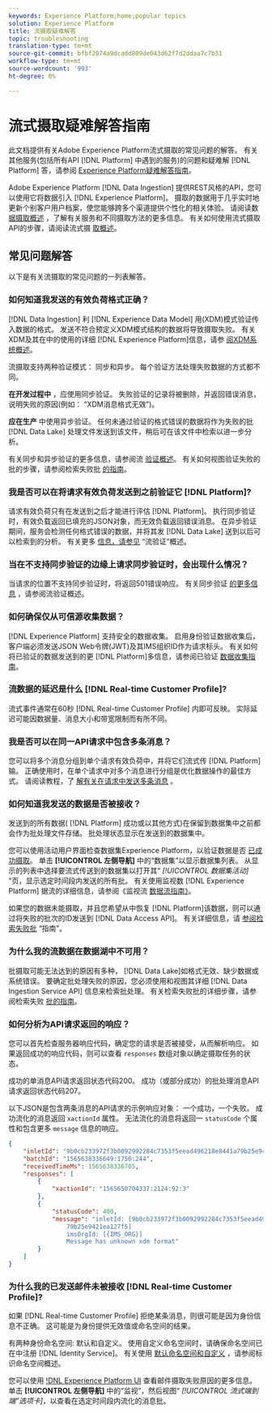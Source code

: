 ```yaml
---
keywords: Experience Platform;home;popular topics
solution: Experience Platform
title: 流摄取疑难解答
topic: troubleshooting
translation-type: tm+mt
source-git-commit: bfbf2074a9dcadd809de043d62f7d2ddaa7c7b31
workflow-type: tm+mt
source-wordcount: '993'
ht-degree: 0%

---
```



# 流式摄取疑难解答指南

此文档提供有关Adobe Experience Platform流式摄取的常见问题的解答。 有关其他服务(包括所有API [!DNL Platform] 中遇到的服务)的问题和疑难解 [!DNL Platform] 答，请参阅 [Experience Platform疑难解答指南](../../landing/troubleshooting.md)。

Adobe Experience Platform [!DNL Data Ingestion] 提供REST风格的API，您可以使用它将数据引入 [!DNL Experience Platform]。 摄取的数据用于几乎实时地更新个别客户用户档案，使您能够跨多个渠道提供个性化的相关体验。 请阅读数 [据摄取概述](../home.md) ，了解有关服务和不同摄取方法的更多信息。 有关如何使用流式摄取API的步骤，请阅读流式摄 [取概述](../streaming-ingestion/overview.md)。

## 常见问题解答

以下是有关流摄取的常见问题的一列表解答。

### 如何知道我发送的有效负荷格式正确？

[!DNL Data Ingestion] 利 [!DNL Experience Data Model] 用(XDM)模式验证传入数据的格式。 发送不符合预定义XDM模式结构的数据将导致摄取失败。 有关XDM及其在中的使用的详细 [!DNL Experience Platform]信息，请参 [阅XDM系统概述](../../xdm/home.md)。

流摄取支持两种验证模式： 同步和异步。 每个验证方法处理失败数据的方式都不同。

**在开发过程中** ，应使用同步验证。 失败验证的记录将被删除，并返回错误消息，说明失败的原因(例如： “XDM消息格式无效”)。

**应在生产** 中使用异步验证。 任何未通过验证的格式错误的数据将作为失败的批 [!DNL Data Lake] 处理文件发送到该文件，稍后可在该文件中检索以进一步分析。

有关同步和异步验证的更多信息，请参阅流 [验证概述](../quality/streaming-validation.md)。 有关如何视图验证失败的批的步骤，请参阅检索失败批 [的指南](../quality/retrieve-failed-batches.md)。

### 我是否可以在将请求有效负荷发送到之前验证它 [!DNL Platform]?

请求有效负荷只有在发送到之后才能进行评估 [!DNL Platform]。 执行同步验证时，有效负载返回已填充的JSON对象，而无效负载返回错误消息。 在异步验证期间，服务会检测任何格式错误的数据，并将其发 [!DNL Data Lake] 送到以后可以检索到的分析。 有关更多 [信息，请参见](../quality/streaming-validation.md) “流验证”概述。

### 当在不支持同步验证的边缘上请求同步验证时，会出现什么情况？

当请求的位置不支持同步验证时，将返回501错误响应。 有关同步验证 [的更多信息](../quality/streaming-validation.md) ，请参阅流验证概述。

### 如何确保仅从可信源收集数据？

[!DNL Experience Platform] 支持安全的数据收集。 启用身份验证数据收集后，客户端必须发送JSON Web令牌(JWT)及其IMS组织ID作为请求标头。 有关如何将已验证的数据发送到的更 [!DNL Platform]多信息，请参阅已验证 [数据收集指南](../tutorials/create-authenticated-streaming-connection.md)。

### 流数据的延迟是什么 [!DNL Real-time Customer Profile]?

流式事件通常在60秒 [!DNL Real-time Customer Profile] 内即可反映。 实际延迟可能因数据量、消息大小和带宽限制而有所不同。

### 我是否可以在同一API请求中包含多条消息？

您可以将多个消息分组到单个请求有效负荷中，并将它们流式传 [!DNL Platform]输。 正确使用时，在单个请求中对多个消息进行分组是优化数据操作的最佳方式。 请阅读教程，了 [解有关在请求中发送多条消息](../tutorials/streaming-multiple-messages.md) 。

### 如何知道我发送的数据是否被接收？

发送到的所有数据( [!DNL Platform] 成功或以其他方式)在保留到数据集中之前都会作为批处理文件存储。 批处理状态显示在发送到的数据集中。

您可以使用活动用户界面检查数据集Experience Platform，以验证数据是否 [已成功摄取](https://platform.adobe.com)。 单击 **[!UICONTROL 左侧导航]** 中的“数据集”以显示数据集列表。 从显示的列表中选择要流式传送到的数据集以打开其“ *[!UICONTROL 数据集活动]* ”页，显示选定时间段内发送的所有批。 有关使用监视数 [!DNL Experience Platform] 据流的详细信息，请参阅《监视流 [数据流指南》](../quality/monitor-data-flows.md)。

如果您的数据未能摄取，并且您希望从中恢复 [!DNL Platform]该数据，则可以通过将失败的批次的ID发送到 [!DNL Data Access API]。 有关详细信息，请 [参阅检索失败批](../quality/retrieve-failed-batches.md) “指南”。

### 为什么我的流数据在数据湖中不可用？

批摄取可能无法达到的原因有多种， [!DNL Data Lake]如格式无效、缺少数据或系统错误。 要确定批处理失败的原因，您必须使用和视图其详细 [!DNL Data Ingestion Service API] 信息来检索批处理。 有关检索失败批的详细步骤，请参阅检索失败 [批的指南](../quality/retrieve-failed-batches.md)。

### 如何分析为API请求返回的响应？

您可以首先检查服务器响应代码，确定您的请求是否被接受，从而解析响应。 如果返回成功的响应代码，则可以查看 `responses` 数组对象以确定摄取任务的状态。

成功的单消息API请求返回状态代码200。 成功（或部分成功）的批处理消息API请求返回状态代码207。

以下JSON是包含两条消息的API请求的示例响应对象： 一个成功，一个失败。 成功流化的消息返回 `xactionId` 属性。 无法流化的消息将返回一 `statusCode` 个属性和包含更多 `message` 信息的响应。

```JSON
{
    "inletId": "9b0cb233972f3b0092992284c7353f5eead496218e8441a79b25e9421ea127f5",
    "batchId": "1565638336649:1750:244",
    "receivedTimeMs": 1565638336705,
    "responses": [
        {
            "xactionId": "1565650704337:2124:92:3"
        },
        {
            "statusCode": 400,
            "message": "inletId: [9b0cb233972f3b0092992284c7353f5eead496218e8441a
                79b25e9421ea127f5] 
                imsOrgId: [{IMS_ORG}] 
                Message has unknown xdm format"
        }
    ]
}
```

### 为什么我的已发送邮件未被接收 [!DNL Real-time Customer Profile]?

如果 [!DNL Real-time Customer Profile] 拒绝某条消息，则很可能是因为身份信息不正确。 这可能是为身份提供无效值或命名空间的结果。

有两种身份命名空间: 默认和自定义。 使用自定义命名空间时，请确保命名空间已在中注册 [!DNL Identity Service]。 有关使用 [默认命名空间和自定义](../../identity-service/namespaces.md) ，请参阅标识命名空间概述。

您可以使用 [!DNL Experience Platform UI](https://platform.adobe.com) 查看邮件摄取失败原因的更多信息。 单击 **[!UICONTROL 左侧导航]** 中的“监视”，然后视图“ _[!UICONTROL 流式端到端”选项卡]_，以查看在选定时间段内流化的消息批。